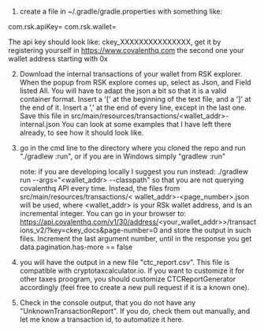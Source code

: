 1) create a file in ~/.gradle/gradle.properties with something like:

com.rsk.apiKey=<your covalenthq api key>
com.rsk.wallet=<your rsk wallet address>

The api key should look like: ckey_XXXXXXXXXXXXXXX, get it by registering yourself in https://www.covalenthq.com
the second one your wallet address starting with 0x

2) Download the internal transactions of your wallet from RSK explorer. When the popup from RSK explore comes up, select
   as Json, and Field listed All. You will have to adapt the json a bit so that it is a valid container format. Insert
   a '[' at the beginning of the text file, and a ']' at the end of it. Insert a ',' at the end of every line, except in
   the last one. Save this file in src/main/resources/transactions/<wallet_addr>-internal.json You can look at some
   examples that I have left there already, to see how it should look like.


3) go in the cmd line to the directory where you cloned the repo and run "./gradlew :run", or if you are in Windows
   simply "gradlew :run"

   note: if you are developing locally I suggest you run instead: ./gradlew run --args="<wallet_addr> --classpath" so
   that you are not querying covalenthq API every time. Instead, the files from src/main/resources/transactions/<
   wallet_addr>-<page_number>.json will be used, where <wallet_addr> is your RSk wallet address, and <page-number> is an
   incremental integer. You can go in your browser to:
   https://api.covalenthq.com/v1/30/address/<your_wallet_addr>>/transactions_v2/?key=ckey_docs&page-number=0
   and store the output in such files. Increment the last argument number, until in the response you get
   data.pagination.has-more == false

4) you will have the output in a new file "ctc_report.csv". This file is compatible with cryptotaxcalculator.io. If you
   want to customize it for other taxes proogram, you should customize CTCReportGenerator accordingly (feel free to
   create a new pull request if it is a known one).

5) Check in the console output, that you do not have any "UnknownTransactionReport". If you do, check them out manually,
   and let me know a transaction id, to automatize it here.


